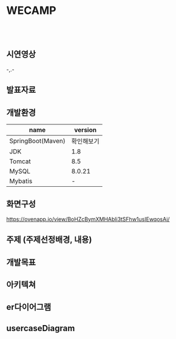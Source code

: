 WECAMP
=========

<br>
<br>

## 시연영상 
-,.-

## 발표자료

## 개발환경
|name|version|
|------|---|
|SpringBoot(Maven)|확인해보기|
|JDK|1.8|
|Tomcat|8.5|
|MySQL|8.0.21|
|Mybatis|-|

## 화면구성
https://ovenapp.io/view/BoHZcBymXMHAbli3tSFhw1usIEwqosAi/

## 주제 (주제선정배경, 내용)

## 개발목표
## 아키텍쳐
## er다이어그램
## usercaseDiagram
